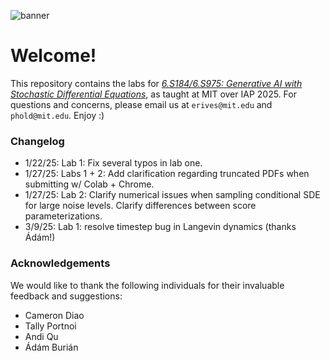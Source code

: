 ![banner](banner.png)
# Welcome!
This repository contains the labs for [*6.S184/6.S975: Generative AI with Stochastic Differential Equations*](https://diffusion.csail.mit.edu), as taught at MIT over IAP 2025. For questions and concerns, please email us at `erives@mit.edu` and `phold@mit.edu`. Enjoy :)

### Changelog
- 1/22/25: Lab 1: Fix several typos in lab one.
- 1/27/25: Labs 1 + 2: Add clarification regarding truncated PDFs when submitting w/ Colab + Chrome.
- 1/27/25: Lab 2: Clarify numerical issues when sampling conditional SDE for large noise levels. Clarify differences between score parameterizations.
- 3/9/25: Lab 1: resolve timestep bug in Langevin dynamics (thanks Ádám!)

### Acknowledgements
We would like to thank the following individuals for their invaluable feedback and suggestions:
- Cameron Diao
- Tally Portnoi
- Andi Qu
- Ádám Burián

